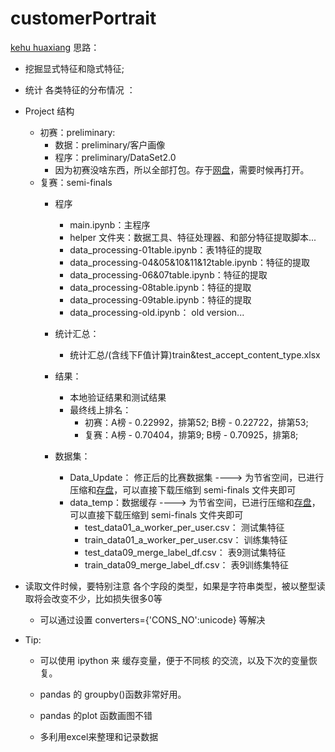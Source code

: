# customerPortrait
[kehu huaxiang](http://www.datafountain.cn/data/science/player/competition/detail/description/242)
思路：
- 挖掘显式特征和隐式特征;
- 统计 各类特征的分布情况 ： 

- Project 结构
    - 初赛：preliminary:
        - 数据：preliminary/客户画像
        - 程序：preliminary/DataSet2.0
        - 因为初赛没啥东西，所以全部打包。存于[网盘]()，需要时候再打开。
    - 复赛：semi-finals
        - 程序
            - main.ipynb：主程序
            - helper 文件夹：数据工具、特征处理器、和部分特征提取脚本...
            - data_processing-01table.ipynb：表1特征的提取
            - data_processing-04&05&10&11&12table.ipynb：特征的提取
            - data_processing-06&07table.ipynb：特征的提取
            - data_processing-08table.ipynb：特征的提取
            - data_processing-09table.ipynb：特征的提取
            - data_processing-old.ipynb： old version...
        - 统计汇总：
            - 统计汇总/(含线下F值计算)train&test_accept_content_type.xlsx
        
        - 结果：
            - 本地验证结果和测试结果
            - 最终线上排名：
                - 初赛：A榜 - 0.22992，排第52; B榜 - 0.22722，排第53;
                - 复赛：A榜 - 0.70404，排第9; B榜 - 0.70925，排第8;
        - 数据集：
          - Data_Update： 修正后的比赛数据集  ----> 为节省空间，已进行压缩和[存盘]()，可以直接下载压缩到  semi-finals 文件夹即可
          - data_temp：数据缓存  ----> 为节省空间，已进行压缩和[存盘]()，可以直接下载压缩到  semi-finals 文件夹即可
            - test_data01_a_worker_per_user.csv： 测试集特征
            - train_data01_a_worker_per_user.csv： 训练集特征
            - test_data09_merge_label_df.csv： 表9测试集特征
            - train_data09_merge_label_df.csv： 表9训练集特征
            
- 读取文件时候，要特别注意 各个字段的类型，如果是字符串类型，被以整型读取将会改变不少，比如损失很多0等
    - 可以通过设置 converters={'CONS_NO':unicode} 等解决
    

- Tip:
    - 可以使用 ipython 来 缓存变量，便于不同核 的交流，以及下次的变量恢复。
    
    - pandas 的 groupby()函数非常好用。
    
    - pandas 的plot 函数画图不错
    
    - 多利用excel来整理和记录数据